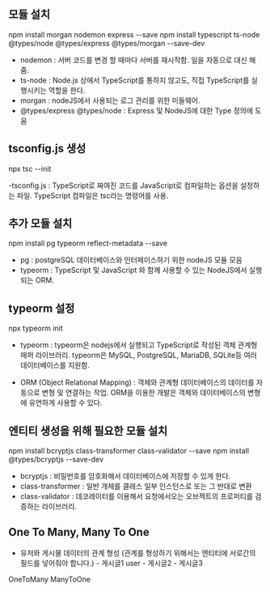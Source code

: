 
## 모듈 설치

npm install morgan nodemon express --save
npm install typescript ts-node @types/node @types/express @types/morgan --save-dev

- nodemon : 서버 코드를 변경 할 때마다 서버를 재시작함. 일을 자동으로 대신 해줌.
- ts-node : Node.js 상에서 TypeScript를 통하지 않고도, 직접 TypeScript를 실행시키는 역할을 한다.
- morgan : nodeJS에서 사용되는 로그 관리를 위한 미들웨어.
- @types/express @types/node : Express 및 NodeJS에 대한 Type 정의에 도움

## tsconfig.js 생성
npx tsc --init

-tsconfig.js : TypeScript로 짜여진 코드를 JavaScript로 컴파일하는 옵션을 설정하는 파일. TypeScript 컴파일은 tsc라는 명령어를 사용.


## 추가 모듈 설치

npm install pg typeorm reflect-metadata --save

- pg : postgreSQL 데이터베이스와 인터페이스하기 위한 nodeJS 모듈 모음
- typeorm : TypeScript 및 JavaScript 와 함께 사용할 수 있는 NodeJS에서 실행되는 ORM.


## typeorm 설정
npx typeorm init

- typeorm : typeorm은 nodejs에서 실행되고 TypeScript로 작성된 객체 관계형  매퍼 라이브러리. typeorm은 MySQL, PostgreSQL, MariaDB, SQLite등 여러 데이터베이스를 지원함.

- ORM (Object Relational Mapping) : 객체와 관계형 데이터베이스의 데이터를 자동으로 변형 및 연결하는 작업. ORM을 이용한 개발은 객체와 데이터베이스의 변형에 유연하게 사용할 수 있다.


## 엔티티 생성을 위해 필요한 모듈 설치

npm install bcryptjs class-transformer class-validator --save
npm install @types/bcryptjs --save-dev

- bcryptjs : 비밀번호를 암호화해서 데이터베이스에 저장할 수 있게 한다.
- class-transformer : 일반 개체를 클래스 일부 인스턴스로 또는 그 반대로 변환
- class-validator : 데코레이터를 이용해서 요청에서오는 오브젝트의 프로퍼티를 검증하는 라이브러리.


## One To Many, Many To One

- 유저와 게시물 데이터의 관계 형성 (관계를 형성하기 위해서는 엔티티에 서로간의 필드를 넣어줘야 합니다.)
              - 게시글1
user          - 게시글2
              - 게시글3

OneToMany      ManyToOne